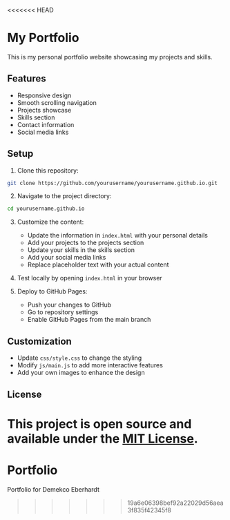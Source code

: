 <<<<<<< HEAD
# My Portfolio

This is my personal portfolio website showcasing my projects and skills.

## Features

- Responsive design
- Smooth scrolling navigation
- Projects showcase
- Skills section
- Contact information
- Social media links

## Setup

1. Clone this repository:
```bash
git clone https://github.com/yourusername/yourusername.github.io.git
```

2. Navigate to the project directory:
```bash
cd yourusername.github.io
```

3. Customize the content:
   - Update the information in `index.html` with your personal details
   - Add your projects to the projects section
   - Update your skills in the skills section
   - Add your social media links
   - Replace placeholder text with your actual content

4. Test locally by opening `index.html` in your browser

5. Deploy to GitHub Pages:
   - Push your changes to GitHub
   - Go to repository settings
   - Enable GitHub Pages from the main branch

## Customization

- Update `css/style.css` to change the styling
- Modify `js/main.js` to add more interactive features
- Add your own images to enhance the design

## License

This project is open source and available under the [MIT License](LICENSE).
=======
# Portfolio
Portfolio for Demekco Eberhardt
>>>>>>> 19a6e06398bef92a22029d56aea3f835f42345f8
